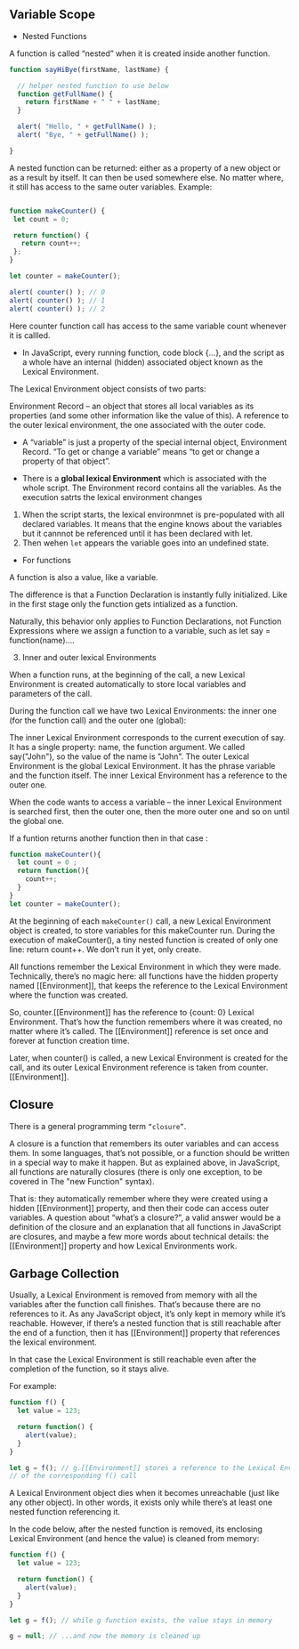 ## Variable Scope

- Nested Functions

A function is called “nested” when it is created inside another function.

```js
function sayHiBye(firstName, lastName) {

  // helper nested function to use below
  function getFullName() {
    return firstName + " " + lastName;
  }

  alert( "Hello, " + getFullName() );
  alert( "Bye, " + getFullName() );

}
```
 A nested function can be returned: either as a property of a new object or as a result by itself. It can then be used somewhere else. No matter where, it still has access to the same outer variables.
 Example: 
 ```js

 function makeCounter() {
  let count = 0;

  return function() {
    return count++;
  };
}

let counter = makeCounter();

alert( counter() ); // 0
alert( counter() ); // 1
alert( counter() ); // 2
 ```
 Here counter function call has access to the same variable count whenever it is callled.

- In JavaScript, every running function, code block {...}, and the script as a whole have an internal (hidden) associated object known as the Lexical Environment.

The Lexical Environment object consists of two parts:

Environment Record – an object that stores all local variables as its properties (and some other information like the value of this).
A reference to the outer lexical environment, the one associated with the outer code.

- A “variable” is just a property of the special internal object, Environment Record. “To get or change a variable” means “to get or change a property of that object”.

- There is a __global lexical Environment__ which is associated with the whole script. The Environment record contains all the variables. 
As the execution satrts the lexical environment changes
1. When the script starts, the lexical environmnet is pre-populated with all declared variables. 
   It means that the engine knows about the variables but it cannnot be referenced until it has been declared with let. 
2. Then wehen ``let`` appears the variable goes into an undefined state. 

- For functions

A function is also a value, like a variable.

The difference is that a Function Declaration is instantly fully initialized.
Like in the first stage only the function gets intialized as a function.

Naturally, this behavior only applies to Function Declarations, not Function Expressions where we assign a function to a variable, such as let say = function(name)....

3. Inner and outer lexical Environments

When a function runs, at the beginning of the call, a new Lexical Environment is created automatically to store local variables and parameters of the call. 

During the function call we have two Lexical Environments: the inner one (for the function call) and the outer one (global):

The inner Lexical Environment corresponds to the current execution of say. It has a single property: name, the function argument. We called say("John"), so the value of the name is "John".
The outer Lexical Environment is the global Lexical Environment. It has the phrase variable and the function itself.
The inner Lexical Environment has a reference to the outer one.

When the code wants to access a variable – the inner Lexical Environment is searched first, then the outer one, then the more outer one and so on until the global one.

If a funtion returns another function then in that case :
```js
function makeCounter(){
  let count = 0 ; 
  return function(){
    count++;
  }
}
let counter = makeCounter();
```
At the beginning of each ``makeCounter()`` call, a new Lexical Environment object is created, to store variables for this makeCounter run.
During the execution of makeCounter(), a tiny nested function is created of only one line: return count++. We don’t run it yet, only create.

All functions remember the Lexical Environment in which they were made. Technically, there’s no magic here: all functions have the hidden property named [[Environment]], that keeps the reference to the Lexical Environment where the function was created.

So, counter.[[Environment]] has the reference to {count: 0} Lexical Environment. That’s how the function remembers where it was created, no matter where it’s called. The [[Environment]] reference is set once and forever at function creation time.

Later, when counter() is called, a new Lexical Environment is created for the call, and its outer Lexical Environment reference is taken from counter.[[Environment]].

## Closure
There is a general programming term ``“closure”``.

A closure is a function that remembers its outer variables and can access them. In some languages, that’s not possible, or a function should be written in a special way to make it happen. But as explained above, in JavaScript, all functions are naturally closures (there is only one exception, to be covered in The "new Function" syntax).

That is: they automatically remember where they were created using a hidden [[Environment]] property, and then their code can access outer variables.
A question about “what’s a closure?”, a valid answer would be a definition of the closure and an explanation that all functions in JavaScript are closures, and maybe a few more words about technical details: the [[Environment]] property and how Lexical Environments work.

## Garbage Collection
Usually, a Lexical Environment is removed from memory with all the variables after the function call finishes. That’s because there are no references to it. As any JavaScript object, it’s only kept in memory while it’s reachable.
However, if there’s a nested function that is still reachable after the end of a function, then it has [[Environment]] property that references the lexical environment.

In that case the Lexical Environment is still reachable even after the completion of the function, so it stays alive.

For example:
```js
function f() {
  let value = 123;

  return function() {
    alert(value);
  }
}

let g = f(); // g.[[Environment]] stores a reference to the Lexical Environment
// of the corresponding f() call
```

A Lexical Environment object dies when it becomes unreachable (just like any other object). In other words, it exists only while there’s at least one nested function referencing it.

In the code below, after the nested function is removed, its enclosing Lexical Environment (and hence the value) is cleaned from memory:
```js 
function f() {
  let value = 123;

  return function() {
    alert(value);
  }
}

let g = f(); // while g function exists, the value stays in memory

g = null; // ...and now the memory is cleaned up
```